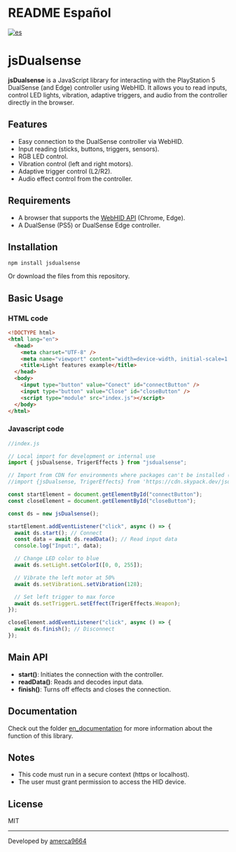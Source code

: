 # README Español

[![es](https://img.shields.io/badge/lang-es-yellow.svg)](https://github.com/amerca9664/jsDualsense/blob/main/README.es.md)

# jsDualsense

**jsDualsense** is a JavaScript library for interacting with the PlayStation 5 DualSense (and Edge) controller using WebHID. It allows you to read inputs, control LED lights, vibration, adaptive triggers, and audio from the controller directly in the browser.

## Features

- Easy connection to the DualSense controller via WebHID.
- Input reading (sticks, buttons, triggers, sensors).
- RGB LED control.
- Vibration control (left and right motors).
- Adaptive trigger control (L2/R2).
- Audio effect control from the controller.

## Requirements

- A browser that supports the [WebHID API](https://developer.mozilla.org/en-US/docs/Web/API/WebHID_API) (Chrome, Edge).
- A DualSense (PS5) or DualSense Edge controller.

## Installation

```
npm install jsdualsense
```

Or download the files from this repository.

## Basic Usage

### HTML code

```html
<!DOCTYPE html>
<html lang="en">
  <head>
    <meta charset="UTF-8" />
    <meta name="viewport" content="width=device-width, initial-scale=1.0" />
    <title>Light features example</title>
  </head>
  <body>
    <input type="button" value="Conect" id="connectButton" />
    <input type="button" value="Close" id="closeButton" />
    <script type="module" src="index.js"></script>
  </body>
</html>
```

### Javascript code

```javascript
//index.js

// Local import for development or internal use
import { jsDualsense, TrigerEffects } from "jsdualsense";

// Import from CDN for environments where packages can't be installed (e.g., directly in browsers)
//import {jsDualsense, TrigerEffects} from 'https://cdn.skypack.dev/jsdualsense';

const startElement = document.getElementById("connectButton");
const closeElement = document.getElementById("closeButton");

const ds = new jsDualsense();

startElement.addEventListener("click", async () => {
  await ds.start(); // Connect
  const data = await ds.readData(); // Read input data
  console.log("Input:", data);

  // Change LED color to blue
  await ds.setLight.setColorI([0, 0, 255]);

  // Vibrate the left motor at 50%
  await ds.setVibrationL.setVibration(128);

  // Set left trigger to max force
  await ds.setTriggerL.setEffect(TrigerEffects.Weapon);
});

closeElement.addEventListener("click", async () => {
  await ds.finish(); // Disconnect
});
```

## Main API

- **start()**: Initiates the connection with the controller.
- **readData()**: Reads and decodes input data.
- **finish()**: Turns off effects and closes the connection.

## Documentation

Check out the folder [en_documentation](https://github.com/amerca9664/jsDualsense/tree/main/es_documentation) for more information about the function of this library.

## Notes

- This code must run in a secure context (https or localhost).
- The user must grant permission to access the HID device.

## License

MIT

---

Developed by [amerca9664](https://github.com/amerca9664)
